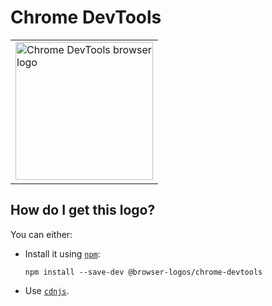 # Chrome DevTools

<table>
    <tr height=230>
        <td>
            <a href="https://github.com/alrra/browser-logos/tree/39e682ae57a1911dc79aa1a431116786afa1faca/src/chrome-devtools">
                <img width=220 src="https://raw.githubusercontent.com/alrra/browser-logos/39e682ae57a1911dc79aa1a431116786afa1faca/src/chrome-devtools/chrome-devtools.svg?sanitize=true" alt="Chrome DevTools browser logo">
            </a>
        </td>
    </tr>
</table>

## How do I get this logo?

You can either:

* Install it using [`npm`][npm]:

  `npm install --save-dev @browser-logos/chrome-devtools`

* Use [`cdnjs`][cdnjs].

<!-- Link labels: -->

[cdnjs]: https://cdnjs.com/libraries/browser-logos
[npm]: https://www.npmjs.com/
